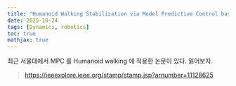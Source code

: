```yaml
---
title: "Humanoid Walking Stabilization via Model Predictive Control based on 3D Divergent Component of Motion"
date: 2025-10-24
tags: [Dynamics, robotics]
toc: true
mathjax: true
---
```


최근 서울대에서 MPC 를 Humanoid walking 에 적용한 논문이 있다.
읽어보자.

> https://ieeexplore.ieee.org/stamp/stamp.jsp?arnumber=11128625